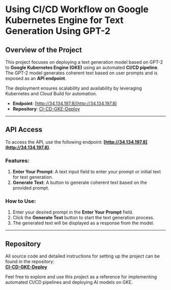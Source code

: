 # Using CI/CD Workflow on Google Kubernetes Engine for Text Generation Using GPT-2  

## **Overview of the Project**  
This project focuses on deploying a text generation model based on GPT-2 to **Google Kubernetes Engine (GKE)** using an automated **CI/CD pipeline**. The GPT-2 model generates coherent text based on user prompts and is exposed as an **API endpoint**.  

The deployment ensures scalability and availability by leveraging Kubernetes and Cloud Build for automation.

- **Endpoint**: [http://34.134.197.8](http://34.134.197.8)  
- **Repository**: [CI-CD-GKE-Deploy](https://github.com/PutraAlFarizi15/CI-CD-GKE-Deploy)  

---

## **API Access**  
To access the API, use the following endpoint: **[http://34.134.197.8](http://34.134.197.8)**.  

### Features:  
1. **Enter Your Prompt**: A text input field to enter your prompt or initial text for text generation.  
2. **Generate Text**: A button to generate coherent text based on the provided prompt.  

### How to Use:  
1. Enter your desired prompt in the **Enter Your Prompt** field.  
2. Click the **Generate Text** button to start the text generation process.  
3. The generated text will be displayed as a response from the model.  

---

## **Repository**  
All source code and detailed instructions for setting up the project can be found in the repository:  
**[CI-CD-GKE-Deploy](https://github.com/PutraAlFarizi15/CI-CD-GKE-Deploy)**  

Feel free to explore and use this project as a reference for implementing automated CI/CD pipelines and deploying AI models on GKE.  
